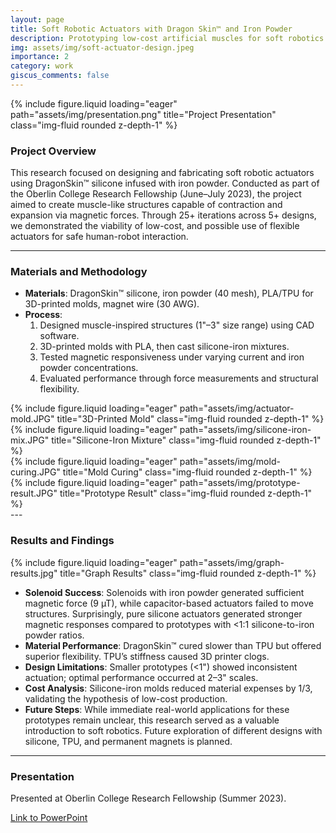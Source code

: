 ```yaml
---
layout: page
title: Soft Robotic Actuators with Dragon Skin™ and Iron Powder
description: Prototyping low-cost artificial muscles for soft robotics applications at Oberlin College.
img: assets/img/soft-actuator-design.jpeg
importance: 2
category: work
giscus_comments: false
---
```


<div class="row justify-content-center">
    <div class="col-sm-12 col-md-6 mt-3 mt-md-0">
        {% include figure.liquid loading="eager" path="assets/img/presentation.png" title="Project Presentation" class="img-fluid rounded z-depth-1" %}
    </div>
</div>

### Project Overview

This research focused on designing and fabricating soft robotic actuators using DragonSkin™ silicone infused with iron powder. Conducted as part of the Oberlin College Research Fellowship (June–July 2023), the project aimed to create muscle-like structures capable of contraction and expansion via magnetic forces. Through 25+ iterations across 5+ designs, we demonstrated the viability of low-cost, and possible use of flexible actuators for safe human-robot interaction.

---

### Materials and Methodology

- **Materials**: DragonSkin™ silicone, iron powder (40 mesh), PLA/TPU for 3D-printed molds, magnet wire (30 AWG).
- **Process**:
  1. Designed muscle-inspired structures (1"–3" size range) using CAD software.
  2. 3D-printed molds with PLA, then cast silicone-iron mixtures.
  3. Tested magnetic responsiveness under varying current and iron powder concentrations.
  4. Evaluated performance through force measurements and structural flexibility.

<div class="row justify-content-center">
  <div class="col-sm-12 col-md-4 mt-3 mt-md-0">
    {% include figure.liquid loading="eager" path="assets/img/actuator-mold.JPG" title="3D-Printed Mold" class="img-fluid rounded z-depth-1" %}
  </div>
  <div class="col-sm-12 col-md-4 mt-3 mt-md-0">
    {% include figure.liquid loading="eager" path="assets/img/silicone-iron-mix.JPG" title="Silicone-Iron Mixture" class="img-fluid rounded z-depth-1" %}
  </div>
  <div class="col-sm-12 col-md-4 mt-3 mt-md-0">
    {% include figure.liquid loading="eager" path="assets/img/mold-curing.JPG" title="Mold Curing" class="img-fluid rounded z-depth-1" %}
  <div class="col-sm-12 col-md-4 mt-3 mt-md-0">
    {% include figure.liquid loading="eager" path="assets/img/prototype-result.JPG" title="Prototype Result" class="img-fluid rounded z-depth-1" %}
  </div>
---

### Results and Findings

<div class="row justify-content-center">
  <div class="col-sm-12 col-md-4 mt-3 mt-md-0">
    {% include figure.liquid loading="eager" path="assets/img/graph-results.jpg" title="Graph Results" class="img-fluid rounded z-depth-1" %}
  </div>
</div>

- **Solenoid Success**: Solenoids with iron powder generated sufficient magnetic force (9 µT), while capacitor-based actuators failed to move structures. Surprisingly, pure silicone actuators generated stronger magnetic responses compared to prototypes with <1:1 silicone-to-iron powder ratios.
- **Material Performance**: DragonSkin™ cured slower than TPU but offered superior flexibility. TPU’s stiffness caused 3D printer clogs.
- **Design Limitations**: Smaller prototypes (<1") showed inconsistent actuation; optimal performance occurred at 2–3" scales.
- **Cost Analysis**: Silicone-iron molds reduced material expenses by 1/3, validating the hypothesis of low-cost production.
- **Future Steps**: While immediate real-world applications for these prototypes remain unclear, this research served as a valuable introduction to soft robotics. Future exploration of different designs with silicone, TPU, and permanent magnets is planned.

---

### Presentation

Presented at Oberlin College Research Fellowship (Summer 2023).

[Link to PowerPoint](https://docs.google.com/presentation/d/1Qtw751AlG6HJE_puJ9hkHq_7S8N8ZrPx/edit?usp=sharing&ouid=115848431762361689971&rtpof=true&sd=true)
